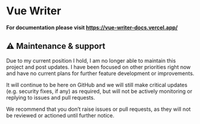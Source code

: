 # Vue Writer 

**For documentation please visit https://vue-writer-docs.vercel.app/**

## ⚠️ Maintenance & support

Due to my current position I hold, I am no longer able to maintain this project and post updates. I have been focused on other priorities right now and have no current plans for further feature development or improvements.

It will continue to be here on GitHub and we will still make critical updates (e.g. security fixes, if any) as required, but will not be actively monitoring or replying to issues and pull requests.

We recommend that you don’t raise issues or pull requests, as they will not be reviewed or actioned until further notice.
